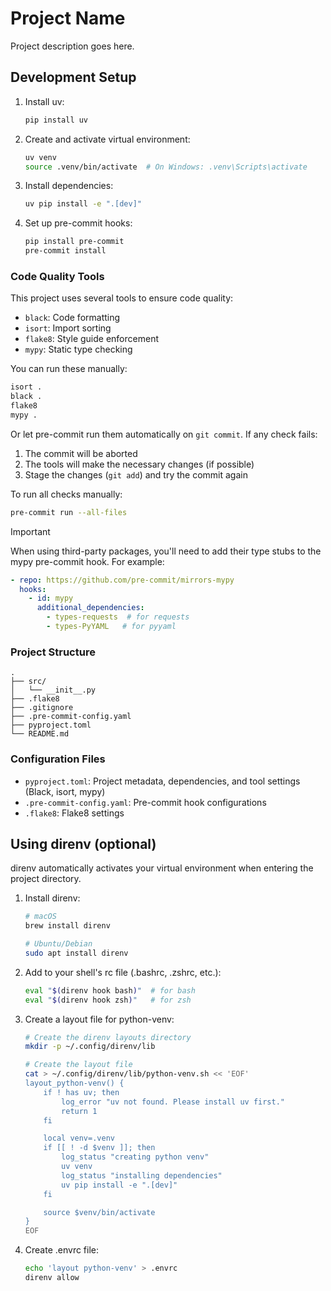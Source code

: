 # Project Name

Project description goes here.

## Development Setup

1. Install uv:
    ```bash
    pip install uv
    ```

2. Create and activate virtual environment:
    ```bash
    uv venv
    source .venv/bin/activate  # On Windows: .venv\Scripts\activate
    ```

3. Install dependencies:
    ```bash
    uv pip install -e ".[dev]"
    ```

4. Set up pre-commit hooks:
    ```bash
    pip install pre-commit
    pre-commit install
    ```

### Code Quality Tools

This project uses several tools to ensure code quality:

- `black`: Code formatting
- `isort`: Import sorting
- `flake8`: Style guide enforcement
- `mypy`: Static type checking

You can run these manually:
```bash
isort .
black .
flake8
mypy .
```

Or let pre-commit run them automatically on `git commit`. If any check fails:
1. The commit will be aborted
2. The tools will make the necessary changes (if possible)
3. Stage the changes (`git add`) and try the commit again

To run all checks manually:
```bash
pre-commit run --all-files
```

> [!IMPORTANT]
> When using third-party packages, you'll need to add their type stubs to the mypy pre-commit hook. For example:
> ```yaml
> - repo: https://github.com/pre-commit/mirrors-mypy
>   hooks:
>     - id: mypy
>       additional_dependencies:
>         - types-requests  # for requests
>         - types-PyYAML   # for pyyaml
> ```

### Project Structure
```
.
├── src/
│   └── __init__.py
├── .flake8
├── .gitignore
├── .pre-commit-config.yaml
├── pyproject.toml
└── README.md
```

### Configuration Files
- `pyproject.toml`: Project metadata, dependencies, and tool settings (Black, isort, mypy)
- `.pre-commit-config.yaml`: Pre-commit hook configurations
- `.flake8`: Flake8 settings

## Using direnv (optional)

direnv automatically activates your virtual environment when entering the project directory.

1. Install direnv:
    ```bash
    # macOS
    brew install direnv

    # Ubuntu/Debian
    sudo apt install direnv
    ```

2. Add to your shell's rc file (.bashrc, .zshrc, etc.):
    ```bash
    eval "$(direnv hook bash)"  # for bash
    eval "$(direnv hook zsh)"   # for zsh
    ```

3. Create a layout file for python-venv:
    ```bash
    # Create the direnv layouts directory
    mkdir -p ~/.config/direnv/lib

    # Create the layout file
    cat > ~/.config/direnv/lib/python-venv.sh << 'EOF'
    layout_python-venv() {
        if ! has uv; then
            log_error "uv not found. Please install uv first."
            return 1
        fi

        local venv=.venv
        if [[ ! -d $venv ]]; then
            log_status "creating python venv"
            uv venv
            log_status "installing dependencies"
            uv pip install -e ".[dev]"
        fi

        source $venv/bin/activate
    }
    EOF
    ```

4. Create .envrc file:
    ```bash
    echo 'layout python-venv' > .envrc
    direnv allow
    ```
